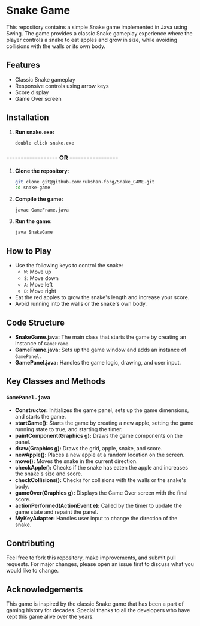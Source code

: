 # Snake Game

This repository contains a simple Snake game implemented in Java using Swing. The game provides a classic Snake gameplay experience where the player controls a snake to eat apples and grow in size, while avoiding collisions with the walls or its own body.

## Features

- Classic Snake gameplay
- Responsive controls using arrow keys
- Score display
- Game Over screen

## Installation

1. **Run snake.exe:**
    ```
   double click snake.exe
   ```
    
### ------------------ OR -----------------

1. **Clone the repository:**
    ```bash
    git clone git@github.com:rukshan-forg/Snake_GAME.git
    cd snake-game
    ```

2. **Compile the game:**
    ```bash
    javac GameFrame.java
    ```

3. **Run the game:**
    ```bash
    java SnakeGame
    ```

## How to Play

- Use the following keys to control the snake:
  - `W`: Move up
  - `S`: Move down
  - `A`: Move left
  - `D`: Move right
- Eat the red apples to grow the snake's length and increase your score.
- Avoid running into the walls or the snake's own body.

## Code Structure

- **SnakeGame.java:** The main class that starts the game by creating an instance of `GameFrame`.
- **GameFrame.java:** Sets up the game window and adds an instance of `GamePanel`.
- **GamePanel.java:** Handles the game logic, drawing, and user input.

## Key Classes and Methods

### `GamePanel.java`

- **Constructor:** Initializes the game panel, sets up the game dimensions, and starts the game.
- **startGame():** Starts the game by creating a new apple, setting the game running state to true, and starting the timer.
- **paintComponent(Graphics g):** Draws the game components on the panel.
- **draw(Graphics g):** Draws the grid, apple, snake, and score.
- **newApple():** Places a new apple at a random location on the screen.
- **move():** Moves the snake in the current direction.
- **checkApple():** Checks if the snake has eaten the apple and increases the snake's size and score.
- **checkCollisions():** Checks for collisions with the walls or the snake's body.
- **gameOver(Graphics g):** Displays the Game Over screen with the final score.
- **actionPerformed(ActionEvent e):** Called by the timer to update the game state and repaint the panel.
- **MyKeyAdapter:** Handles user input to change the direction of the snake.

## Contributing

Feel free to fork this repository, make improvements, and submit pull requests. For major changes, please open an issue first to discuss what you would like to change.

## Acknowledgements

This game is inspired by the classic Snake game that has been a part of gaming history for decades. Special thanks to all the developers who have kept this game alive over the years.


